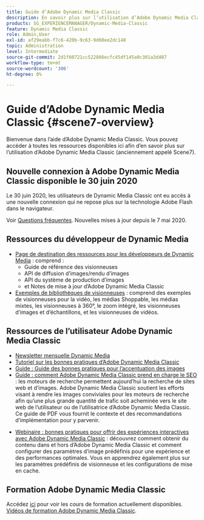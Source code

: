 ```yaml
---
title: Guide d’Adobe Dynamic Media Classic
description: En savoir plus sur l’utilisation d’Adobe Dynamic Media Classic pour gérer vos vidéos, vos vidéos, vos vidéos, etc. avec la documentation AEM Cloud Services.
products: SG_EXPERIENCEMANAGER/Dynamic-Media-Classic
feature: Dynamic Media Classic
role: Admin,User
exl-id: af29eabb-f7c6-420b-9c63-9d60ee2dc148
topic: Administration
level: Intermediate
source-git-commit: 2d1f60721cc522866ecfc45df145a0c301a3d487
workflow-type: tm+mt
source-wordcount: '306'
ht-degree: 0%

---
```


# Guide d’Adobe Dynamic Media Classic {#scene7-overview}

Bienvenue dans l’aide d’Adobe Dynamic Media Classic. Vous pouvez accéder à toutes les ressources disponibles ici afin d’en savoir plus sur l’utilisation d’Adobe Dynamic Media Classic (anciennement appelé Scene7).

## Nouvelle connexion à Adobe Dynamic Media Classic disponible le 30 juin 2020

Le 30 juin 2020, les utilisateurs de Dynamic Media Classic ont eu accès à une nouvelle connexion qui ne repose plus sur la technologie Adobe Flash dans le navigateur.

Voir [Questions fréquentes](new-ui-2020.md). Nouvelles mises à jour depuis le 7 mai 2020.

## Ressources du développeur de Dynamic Media

* [Page de destination des ressources pour les développeurs de Dynamic Media](https://experienceleague.adobe.com/en/docs/dynamic-media-developer-resources) : comprend :
   * Guide de référence des visionneuses
   * API de diffusion d’images/rendu d’images
   * API du système de production d’images
   * et Notes de mise à jour d’Adobe Dynamic Media Classic
* [Exemples de bibliothèques de visionneuses](https://landing.adobe.com/en/na/dynamic-media/ctir-2755/live-demos.html) : comprend des exemples de visionneuses pour la vidéo, les médias Shoppable, les médias mixtes, les visionneuses à 360°, le zoom intégré, les visionneuses d’images et d’échantillons, et les visionneuses de vidéos.

## Ressources de l’utilisateur Adobe Dynamic Media Classic

* [Newsletter mensuelle Dynamic Media](dynamic-media-newsletter.md)
* [Tutoriel sur les bonnes pratiques d’Adobe Dynamic Media Classic](https://experienceleague.adobe.com/en/docs/experience-manager-learn/dynamic-media-classic-tutorial/overview)
* [Guide : Guide des bonnes pratiques pour l’accentuation des images](/help/using/assets/s7_sharpening_images.pdf)
* [Guide : comment Adobe Dynamic Media Classic prend en charge le SEO ](/help/using/assets/s7_seo.pdf) : les moteurs de recherche permettent aujourd’hui la recherche de sites web et d’images. Adobe Dynamic Media Classic soutient les efforts visant à rendre les images conviviales pour les moteurs de recherche afin qu’une plus grande quantité de trafic soit acheminée vers le site web de l’utilisateur ou de l’utilisatrice d’Adobe Dynamic Media Classic. Ce guide de PDF vous fournit le contexte et des recommandations d’implémentation pour y parvenir.
<!-- * [Webinar: Best Practices for Responsive Design](http://offers.adobe.com/en/na/marketing/landings/_40458_responsive_design_live_on_demand_webinar.html): Learn practical tips on how to improve your mobile strategy. See real-world examples of responsive design in action. Create one primary asset that works across multiple devices and increase mobile performance by dynamically changing the resolution of images or the orientation of images for portrait or landscape displays. Learn how to also dynamically crop, scale, or resize images. -->
* [Webinaire : bonnes pratiques pour offrir des expériences interactives avec Adobe Dynamic Media Classic](https://seminars.adobeconnect.com/p7wb8ej3u6d/) : découvrez comment obtenir du contenu dans et hors d’Adobe Dynamic Media Classic et comment configurer des paramètres d’image prédéfinis pour une expérience et des performances optimales. Vous en apprendrez également plus sur les paramètres prédéfinis de visionneuse et les configurations de mise en cache.
<!-- NOT FOUND * [Webinar: Maximizing your Asset ROI](https://adobecustomersuccess.adobeconnect.com/p5ar3hfrrec/?launcher=false&fcsContent=true&pbMode=normal&proto=true): Learn industry best practices to deliver rich media across your sites and mobile apps. In this webinar, Adobe gives examples and demonstrations showing you how to deliver video efficiently across devices. Learn how you can deliver dynamic creative in your marketing campaigns. Or, increase conversion by making any image, style guide, or lookbook shoppable. -->
<!-- NOT FOUND * [Webinar: Accelerate Your Content Delivery Lifecycle](https://adobecustomersuccess.adobeconnect.com/p88ducm9pqv/): An introduction and demonstration of Adobe Experience Manager Assets: On Demand, the next generation platform for rich media management and delivery. Learn how to collaborate and share assets between creative and marketing teams to streamline asset review processes. Learn best practices so you can manage asset metadata efficiently. Doing so makes assets easy to find, use, reuse and share. Learn also how to deliver interactive cross-channel rich media experiences. -->
<!-- NOT FOUND * [Webinar: Design for Mobile Optimization](https://adobecustomersuccess.adobeconnect.com/p6oqd3wydif/?launcher=false&fcsContent=true&pbMode=normal&proto=true): Using Adobe Dynamic Media Classic you can efficiently deliver targeted rich media to all devices. Learn how to design and deliver imaging and video viewing experiences that are effective across mobile apps and responsive sites. -->
<!-- NOT FOUND * [Webinar: Using Adobe Dynamic Media Classic to maximize holiday conversion](https://adobecustomersuccess.adobeconnect.com/p32n1yr85c9/?proto=true): Learn how to set up automated workflows to get content from watched folders and automatically create Spin Sets and videos. You also learn how you can quickly manage changes and update images. -->

## Formation Adobe Dynamic Media Classic

Accédez [ici](https://learning.adobe.com/catalog.html#product=adobe-scene7) pour voir les cours de formation actuellement disponibles.
[Vidéos de formation Adobe Dynamic Media Classic](/help/using/training-videos.md).
